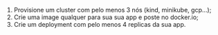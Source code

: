 1. Provisione um cluster com pelo menos 3 nós (kind, minikube, gcp...);
2. Crie uma image qualquer para sua sua app e poste no docker.io;
3. Crie um deployment com pelo menos 4 replicas da sua app.
